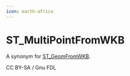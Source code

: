 ```yaml
---
icon: earth-africa
---
```


# ST\_MultiPointFromWKB

A synonym for [ST\_GeomFromWKB](https://mariadb.com/kb/en/st_geomfromwkbt).

CC BY-SA / Gnu FDL

